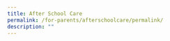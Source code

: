 ```yaml
---
title: After School Care
permalink: /for-parents/afterschoolcare/permalink/
description: ""
---
```

